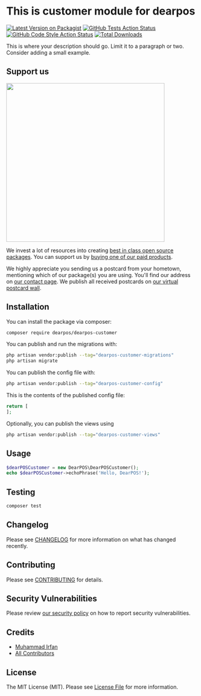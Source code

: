 # This is customer module for dearpos

[![Latest Version on Packagist](https://img.shields.io/packagist/v/dearpos/dearpos-customer.svg?style=flat-square)](https://packagist.org/packages/dearpos/dearpos-customer)
[![GitHub Tests Action Status](https://img.shields.io/github/actions/workflow/status/dearpos/dearpos-customer/run-tests.yml?branch=main&label=tests&style=flat-square)](https://github.com/dearpos/dearpos-customer/actions?query=workflow%3Arun-tests+branch%3Amain)
[![GitHub Code Style Action Status](https://img.shields.io/github/actions/workflow/status/dearpos/dearpos-customer/fix-php-code-style-issues.yml?branch=main&label=code%20style&style=flat-square)](https://github.com/dearpos/dearpos-customer/actions?query=workflow%3A"Fix+PHP+code+style+issues"+branch%3Amain)
[![Total Downloads](https://img.shields.io/packagist/dt/dearpos/dearpos-customer.svg?style=flat-square)](https://packagist.org/packages/dearpos/dearpos-customer)

This is where your description should go. Limit it to a paragraph or two. Consider adding a small example.

## Support us

[<img src="https://github-ads.s3.eu-central-1.amazonaws.com/dearpos-customer.jpg?t=1" width="419px" />](https://spatie.be/github-ad-click/dearpos-customer)

We invest a lot of resources into creating [best in class open source packages](https://spatie.be/open-source). You can support us by [buying one of our paid products](https://spatie.be/open-source/support-us).

We highly appreciate you sending us a postcard from your hometown, mentioning which of our package(s) you are using. You'll find our address on [our contact page](https://spatie.be/about-us). We publish all received postcards on [our virtual postcard wall](https://spatie.be/open-source/postcards).

## Installation

You can install the package via composer:

```bash
composer require dearpos/dearpos-customer
```

You can publish and run the migrations with:

```bash
php artisan vendor:publish --tag="dearpos-customer-migrations"
php artisan migrate
```

You can publish the config file with:

```bash
php artisan vendor:publish --tag="dearpos-customer-config"
```

This is the contents of the published config file:

```php
return [
];
```

Optionally, you can publish the views using

```bash
php artisan vendor:publish --tag="dearpos-customer-views"
```

## Usage

```php
$dearPOSCustomer = new DearPOS\DearPOSCustomer();
echo $dearPOSCustomer->echoPhrase('Hello, DearPOS!');
```

## Testing

```bash
composer test
```

## Changelog

Please see [CHANGELOG](CHANGELOG.md) for more information on what has changed recently.

## Contributing

Please see [CONTRIBUTING](CONTRIBUTING.md) for details.

## Security Vulnerabilities

Please review [our security policy](../../security/policy) on how to report security vulnerabilities.

## Credits

- [Muhammad Irfan](https://github.com/mrfansi)
- [All Contributors](../../contributors)

## License

The MIT License (MIT). Please see [License File](LICENSE.md) for more information.
